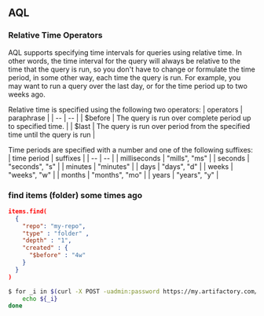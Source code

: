 
## AQL

### Relative Time Operators
AQL supports specifying time intervals for queries using relative time. In other words, the time interval for the query will always be relative to the time that the query is run, so you don't have to change or formulate the time period, in some other way, each time the query is run. For example, you may want to run a query over the last day, or for the time period up to two weeks ago.

Relative time is specified using the following two operators:
| operators | paraphrase                                                                  |
| --        | --                                                                          |
| $before   | The query is run over complete period up to specified time.                 |
| $last     | The query is run over period from the specified time until the query is run |

Time periods are specified with a number and one of the following suffixes:
| time period  | suffixes       |
| --           | --             |
| milliseconds | "mills", "ms"  |
| seconds      | "seconds", "s" |
| minutes      | "minutes"      |
| days         | "days", "d"    |
| weeks        | "weeks", "w"   |
| months       | "months", "mo" |
| years        | "years", "y"   |

### find items (folder) some times ago

```json
items.find(
  {
    "repo": "my-repo",
    "type" : "folder" ,
    "depth" : "1",
    "created" : {
      "$before" : "4w"
    }
  }
)
```

```bash
$ for _i in $(curl -X POST -uadmin:password https://my.artifactory.com/artifactory/api/search/aql -T find.aql | jq .results[].name); do
    echo ${_i}
done
```
